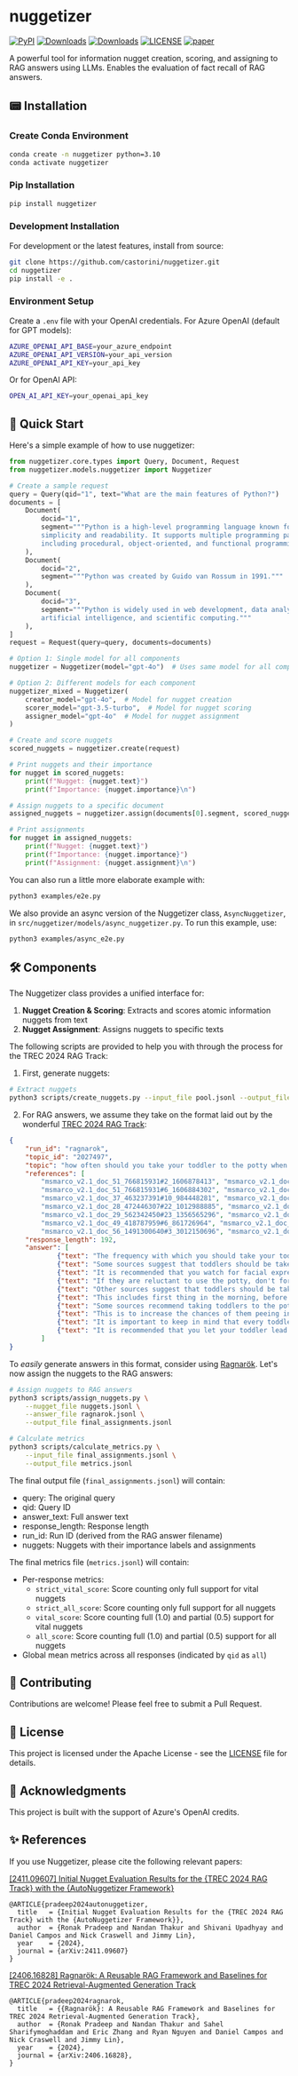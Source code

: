 # nuggetizer

[![PyPI](https://img.shields.io/pypi/v/nuggetizer?color=brightgreen)](https://pypi.org/project/nuggetizer/)
[![Downloads](https://static.pepy.tech/personalized-badge/nuggetizer?period=total&units=international_system&left_color=grey&right_color=brightgreen&left_text=downloads)](https://pepy.tech/project/nuggetizer)
[![Downloads](https://static.pepy.tech/personalized-badge/nuggetizer?period=week&units=international_system&left_color=grey&right_color=brightgreen&left_text=downloads/week)](https://pepy.tech/project/nuggetizer)
[![LICENSE](https://img.shields.io/badge/license-Apache-blue.svg?style=flat)](https://www.apache.org/licenses/LICENSE-2.0)
[![paper](https://img.shields.io/badge/paper-arxiv-blue.svg?style=flat)](https://arxiv.org/abs/2411.09607)

A powerful tool for information nugget creation, scoring, and assigning to RAG answers using LLMs.
Enables the evaluation of fact recall of RAG answers.

## 📟 Installation

### Create Conda Environment

```bash
conda create -n nuggetizer python=3.10
conda activate nuggetizer
```

### Pip Installation

```bash
pip install nuggetizer
```

### Development Installation

For development or the latest features, install from source:

```bash
git clone https://github.com/castorini/nuggetizer.git
cd nuggetizer
pip install -e .
```

### Environment Setup

Create a `.env` file with your OpenAI credentials. For Azure OpenAI (default for GPT models):

```bash
AZURE_OPENAI_API_BASE=your_azure_endpoint
AZURE_OPENAI_API_VERSION=your_api_version
AZURE_OPENAI_API_KEY=your_api_key
```

Or for OpenAI API:

```bash
OPEN_AI_API_KEY=your_openai_api_key
```

## 🚀 Quick Start

Here's a simple example of how to use nuggetizer:

```python
from nuggetizer.core.types import Query, Document, Request
from nuggetizer.models.nuggetizer import Nuggetizer

# Create a sample request
query = Query(qid="1", text="What are the main features of Python?")
documents = [
    Document(
        docid="1",
        segment="""Python is a high-level programming language known for its 
        simplicity and readability. It supports multiple programming paradigms 
        including procedural, object-oriented, and functional programming."""
    ),
    Document(
        docid="2",
        segment="""Python was created by Guido van Rossum in 1991."""
    ),
    Document(
        docid="3",
        segment="""Python is widely used in web development, data analysis, 
        artificial intelligence, and scientific computing."""
    ),
]
request = Request(query=query, documents=documents)

# Option 1: Single model for all components
nuggetizer = Nuggetizer(model="gpt-4o")  # Uses same model for all components

# Option 2: Different models for each component
nuggetizer_mixed = Nuggetizer(
    creator_model="gpt-4o",  # Model for nugget creation
    scorer_model="gpt-3.5-turbo",  # Model for nugget scoring
    assigner_model="gpt-4o"  # Model for nugget assignment
)

# Create and score nuggets
scored_nuggets = nuggetizer.create(request)

# Print nuggets and their importance
for nugget in scored_nuggets:
    print(f"Nugget: {nugget.text}")
    print(f"Importance: {nugget.importance}\n")

# Assign nuggets to a specific document
assigned_nuggets = nuggetizer.assign(documents[0].segment, scored_nuggets)

# Print assignments
for nugget in assigned_nuggets:
    print(f"Nugget: {nugget.text}")
    print(f"Importance: {nugget.importance}")
    print(f"Assignment: {nugget.assignment}\n")
```

You can also run a little more elaborate example with:
```bash
python3 examples/e2e.py
```

We also provide an async version of the Nuggetizer class, `AsyncNuggetizer`, in `src/nuggetizer/models/async_nuggetizer.py`. To run this example, use:

```bash
python3 examples/async_e2e.py
```

## 🛠️ Components

The Nuggetizer class provides a unified interface for:

1. **Nugget Creation & Scoring**: Extracts and scores atomic information nuggets from text
2. **Nugget Assignment**: Assigns nuggets to specific texts

The following scripts are provided to help you with through the process for the TREC 2024 RAG Track:

1. First, generate nuggets:
```bash
# Extract nuggets
python3 scripts/create_nuggets.py --input_file pool.jsonl --output_file nuggets.jsonl --log_level 1
```

2. For RAG answers, we assume they take on the format laid out by the wonderful [TREC 2024 RAG Track](https://trec-rag.github.io/annoucements/2024-track-guidelines/):

```json
{
    "run_id": "ragnarok",
    "topic_id": "2027497",
    "topic": "how often should you take your toddler to the potty when potty training",
    "references": [
        "msmarco_v2.1_doc_51_766815931#2_1606878413", "msmarco_v2.1_doc_51_766815931#1_1606876582", "msmarco_v2.1_doc_51_766815931#5_1606882767", 
        "msmarco_v2.1_doc_51_766815931#6_1606884302", "msmarco_v2.1_doc_51_766815931#3_1606879951", "msmarco_v2.1_doc_51_766815931#4_1606881348", 
        "msmarco_v2.1_doc_37_463237391#10_984448281", "msmarco_v2.1_doc_51_766815931#0_1606874600", "msmarco_v2.1_doc_37_463237391#9_984446615", 
        "msmarco_v2.1_doc_28_472446307#22_1012988885", "msmarco_v2.1_doc_51_766815931#7_1606885873", "msmarco_v2.1_doc_28_472446307#21_1012986800", 
        "msmarco_v2.1_doc_29_562342450#23_1356565296", "msmarco_v2.1_doc_29_562342450#17_1356555947", "msmarco_v2.1_doc_49_418787959#7_861728734", 
        "msmarco_v2.1_doc_49_418787959#6_861726964", "msmarco_v2.1_doc_26_680625866#7_1289507527", "msmarco_v2.1_doc_10_1346272776#19_2165266355", 
        "msmarco_v2.1_doc_56_1491300640#3_3012150696", "msmarco_v2.1_doc_10_672519892#5_1260010758"], 
    "response_length": 192, 
    "answer": [
            {"text": "The frequency with which you should take your toddler to the potty depends on their readiness for potty training.", "citations": [0, 1, 12, 13, 19]}, 
            {"text": "Some sources suggest that toddlers should be taken to the potty about three times a day: first thing in the morning, after mealtimes, and again before bedtime.", "citations": [0, 4, 6, 8]}, 
            {"text": "It is recommended that you watch for facial expressions or poses that may signal that they need to \"go\".", "citations": [6, 8]}, 
            {"text": "If they are reluctant to use the potty, don't force them.", "citations": [6, 8]}, 
            {"text": "Other sources suggest that toddlers should be taken to the potty every two hours, whether they have to go or not.", "citations": [14, 15]}, 
            {"text": "This includes first thing in the morning, before leaving the house, and before naps and bedtime.", "citations": [14, 15]}, 
            {"text": "Some sources recommend taking toddlers to the potty every 30 minutes to an hour.", "citations": [9, 11, 17]}, 
            {"text": "This is to increase the chances of them peeing in the potty instead of on the floor.", "citations": [9, 11]}, 
            {"text": "It is important to keep in mind that every toddler is different, and their potty training journey will be unique to them.", "citations": [0, 4]}, 
            {"text": "It is recommended that you let your toddler lead the way and be gentle throughout the process, as their self-esteem can be fragile during this time.", "citations": [0, 1]}
        ]
}
```
To *easily* generate answers in this format, consider using [Ragnarök](https://github.com/castorini/ragnarok).
Let's now assign the nuggets to the RAG answers:

```bash
# Assign nuggets to RAG answers
python3 scripts/assign_nuggets.py \
    --nugget_file nuggets.jsonl \
    --answer_file ragnarok.jsonl \
    --output_file final_assignments.jsonl

# Calculate metrics
python3 scripts/calculate_metrics.py \
    --input_file final_assignments.jsonl \
    --output_file metrics.jsonl
```

The final output file (`final_assignments.jsonl`) will contain:
- query: The original query
- qid: Query ID
- answer_text: Full answer text
- response_length: Response length
- run_id: Run ID (derived from the RAG answer filename)
- nuggets: Nuggets with their importance labels and assignments

The final metrics file (`metrics.jsonl`) will contain:
- Per-response metrics:
  - `strict_vital_score`: Score counting only full support for vital nuggets
  - `strict_all_score`: Score counting only full support for all nuggets
  - `vital_score`: Score counting full (1.0) and partial (0.5) support for vital nuggets
  - `all_score`: Score counting full (1.0) and partial (0.5) support for all nuggets
- Global mean metrics across all responses (indicated by `qid` as `all`)

## 🤝 Contributing

Contributions are welcome! Please feel free to submit a Pull Request.

## 📝 License

This project is licensed under the Apache License - see the [LICENSE](LICENSE) file for details.

## 🙏 Acknowledgments

This project is built with the support of Azure's OpenAI credits.

## ✨ References

If you use Nuggetizer, please cite the following relevant papers:

[[2411.09607] Initial Nugget Evaluation Results for the {TREC 2024 RAG Track} with the {AutoNuggetizer Framework}](https://arxiv.org/abs/2411.09607)

```
@ARTICLE{pradeep2024autonuggetizer,
  title   = {Initial Nugget Evaluation Results for the {TREC 2024 RAG Track} with the {AutoNuggetizer Framework}},
  author  = {Ronak Pradeep and Nandan Thakur and Shivani Upadhyay and Daniel Campos and Nick Craswell and Jimmy Lin},
  year    = {2024},
  journal = {arXiv:2411.09607}
}
```

[[2406.16828] Ragnarök: A Reusable RAG Framework and Baselines for TREC 2024 Retrieval-Augmented Generation Track](https://arxiv.org/abs/2406.16828)
```
@ARTICLE{pradeep2024ragnarok,
  title   = {{Ragnarök}: A Reusable RAG Framework and Baselines for TREC 2024 Retrieval-Augmented Generation Track},
  author  = {Ronak Pradeep and Nandan Thakur and Sahel Sharifymoghaddam and Eric Zhang and Ryan Nguyen and Daniel Campos and Nick Craswell and Jimmy Lin},
  year    = {2024},
  journal = {arXiv:2406.16828},
}
```
